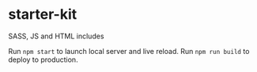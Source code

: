 # starter-kit
SASS, JS and HTML includes

Run `npm start` to launch local server and live reload.
Run `npm run build` to deploy to production.
